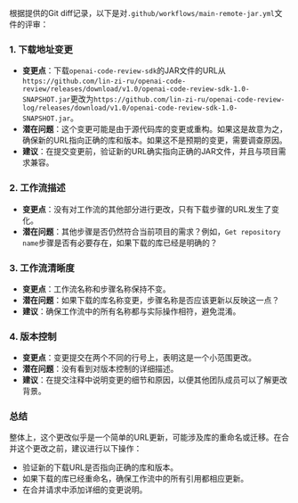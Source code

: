 根据提供的Git diff记录，以下是对`.github/workflows/main-remote-jar.yml`文件的评审：

### 1. 下载地址变更
- **变更点**：下载`openai-code-review-sdk`的JAR文件的URL从`https://github.com/lin-zi-ru/openai-code-review/releases/download/v1.0/openai-code-review-sdk-1.0-SNAPSHOT.jar`更改为`https://github.com/lin-zi-ru/openai-code-review-log/releases/download/v1.0/openai-code-review-sdk-1.0-SNAPSHOT.jar`。
- **潜在问题**：这个变更可能是由于源代码库的变更或重构。如果这是故意为之，确保新的URL指向正确的库和版本。如果这不是预期的变更，需要调查原因。
- **建议**：在提交变更前，验证新的URL确实指向正确的JAR文件，并且与项目需求兼容。

### 2. 工作流描述
- **变更点**：没有对工作流的其他部分进行更改，只有下载步骤的URL发生了变化。
- **潜在问题**：其他步骤是否仍然符合当前项目的需求？例如，`Get repository name`步骤是否有必要存在，如果下载的库已经是明确的？

### 3. 工作流清晰度
- **变更点**：工作流名称和步骤名称保持不变。
- **潜在问题**：如果下载的库名称变更，步骤名称是否应该更新以反映这一点？
- **建议**：确保工作流中的所有名称都与实际操作相符，避免混淆。

### 4. 版本控制
- **变更点**：变更提交在两个不同的行号上，表明这是一个小范围更改。
- **潜在问题**：没有看到对版本控制的详细描述。
- **建议**：在提交注释中说明变更的细节和原因，以便其他团队成员可以了解更改背景。

### 总结
整体上，这个更改似乎是一个简单的URL更新，可能涉及库的重命名或迁移。在合并这个更改之前，建议进行以下操作：
- 验证新的下载URL是否指向正确的库和版本。
- 如果下载的库已经重命名，确保工作流中的所有引用都相应更新。
- 在合并请求中添加详细的变更说明。
